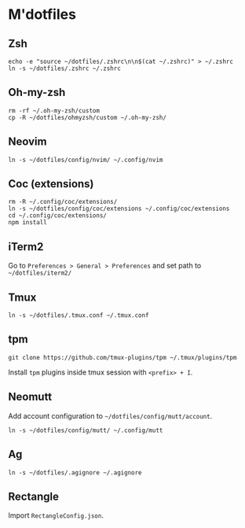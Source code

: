 # M'dotfiles

## Zsh

```
echo -e "source ~/dotfiles/.zshrc\n\n$(cat ~/.zshrc)" > ~/.zshrc
ln -s ~/dotfiles/.zshrc ~/.zshrc
```

## Oh-my-zsh

```
rm -rf ~/.oh-my-zsh/custom
cp -R ~/dotfiles/ohmyzsh/custom ~/.oh-my-zsh/
```

## Neovim

```
ln -s ~/dotfiles/config/nvim/ ~/.config/nvim
```

## Coc (extensions)

```
rm -R ~/.config/coc/extensions/
ln -s ~/dotfiles/config/coc/extensions ~/.config/coc/extensions
cd ~/.config/coc/extensions/
npm install
```

## iTerm2

Go to `Preferences > General > Preferences` and set path to `~/dotfiles/iterm2/`

## Tmux

```
ln -s ~/dotfiles/.tmux.conf ~/.tmux.conf
```

## tpm

```
git clone https://github.com/tmux-plugins/tpm ~/.tmux/plugins/tpm
```

Install `tpm` plugins inside tmux session with `<prefix> + I`.

## Neomutt

Add account configuration to `~/dotfiles/config/mutt/account`.

```
ln -s ~/dotfiles/config/mutt/ ~/.config/mutt
```

## Ag

```
ln -s ~/dotfiles/.agignore ~/.agignore
```

## Rectangle

Import `RectangleConfig.json`.
